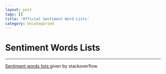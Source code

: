 ```yaml
---
layout: post
tags: []
title: 'Official Sentiment Word Lists'
category: Uncategoried
---
```

# Sentiment Words Lists

------------


[Sentiment words lists ](https://stackoverflow.com/questions/4188706/sentiment-analysis-dictionaries "Sentiment words lists ") given by stackoverflow.
